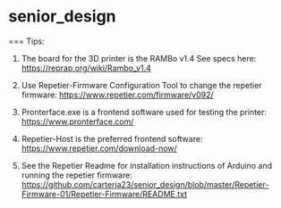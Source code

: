 # senior_design

===
Tips:
1. The board for the 3D printer is the RAMBo v1.4 See specs here:
   https://reprap.org/wiki/Rambo_v1.4
   
2. Use Repetier-Firmware Configuration Tool to change the repetier firmware:
   https://www.repetier.com/firmware/v092/
   
3. Pronterface.exe is a frontend software used for testing the printer:
   https://www.pronterface.com/

4. Repetier-Host is the preferred frontend software:
   https://www.repetier.com/download-now/
   
5. See the Repetier Readme for installation instructions of Arduino and running the repetier firmware:
   https://github.com/carterja23/senior_design/blob/master/Repetier-Firmware-01/Repetier-Firmware/README.txt
